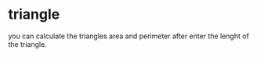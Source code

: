 # triangle
you can calculate the triangles area and perimeter after enter the lenght of the triangle.
